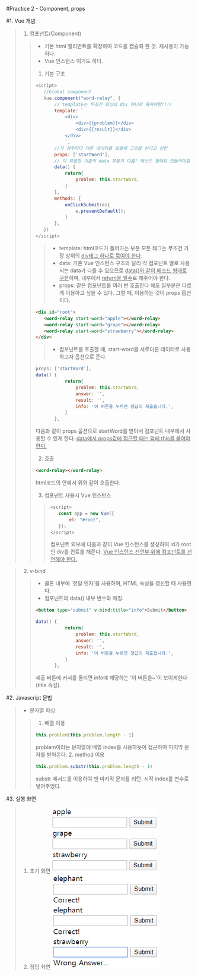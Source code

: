 #Practice 2 - Component, props

#1. Vue 개념
>1. 컴포넌트(Component)
>>- 기본 html 엘리먼트를 확장하여 코드를 캡슐화 한 것. 재사용이 가능하다.
>>- Vue 인스턴스 이기도 하다.
>>1. 기본 구조
>>```javascript
>><script>
>>    //Global component
>>    Vue.component("word-relay", {
>>        // template는 무조건 최상의 div 하나로 묶여야함!!!!
>>        template: `
>>            <div>
>>                <div>{{problem}}</div>
>>                <div>{{result}}</div>
>>            </div>
>>            `,
>>        //각 경우마다 다른 데이터를 넣을때 그것을 쓴다고 선언
>>        props: ['startWord'],
>>        // 이 부분만 기존의 data 부분과 다름! 메소드 형태로 만들어야함
>>        data() {
>>            return{
>>                problem: this.startWord,
>>            }
>>        },
>>        methods: {
>>            onClickSubmit(e){
>>                e.preventDefault();
>>            }
>>        },
>>    })
>></script>
>>```
>>>- template: html코드가 들어가는 부분 모든 태그는 무조건 가장 상위의 <u>div태그 하나로 묶여야 한다</u>.
>>>- data: 기존 Vue 인스턴스 구조와 달리 각 컴포넌트 별로 사용되는 data가 다를 수 있으므로 <u>data()와 같이 메소드 형태로 구현</u>하며, 내부에서 <u>return을 필수</u>로 해주어야 한다.
>>>- props: 같은 컴포넌트를 여러 번 호출한다 해도 일부분은 다르게 이용하고 싶을 수 있다. 그럴 때, 이용하는 것이 props 옵션이다.
>>```html
>><div id="root">
>>    <word-relay start-word="apple"></word-relay>
>>    <word-relay start-word="grape"></word-relay>
>>    <word-relay start-word="strawberry"></word-relay>
>></div>
>>```
>>>- 컴포넌트를 호출할 때, start-word를 서로다른 데이터로 사용하고자 옵션으로 준다.
>>```javascript
>>props: ['startWord'],
>>data() {
>>            return{
>>                problem: this.startWord,
>>                answer: '',
>>                result: '',
>>                info: '이 버튼을 누르면 정답이 제출됩니다.',
>>            }
>>        },
>>```
>>다음과 같이 props 옵션으로 startWord를 받아서 컴포넌트 내부에서 사용할 수 있게 한다. <u>data애서 props값에 접근할 때는 앞에 this를 붙여야 한다.</u>
>>
>>2. 호출
>>```html
>><word-relay></word-relay>
>>```
>>html코드의 안에서 위와 같이 호출한다.
>>
>>3. 컴포넌트 사용시 Vue 인스턴스
>>>```javascript
>>><script>
>>>    const app = new Vue({
>>>        el: "#root",
>>>    });
>>></script>
>>>```
>>>컴포넌트 외부에 다음과 같이 Vue 인스턴스를 생성하여 id가 root인 div를 컨트롤 해준다.
>>><u>Vue 인스턴스 선언부 위에 컴포넌트를 선언해야 한다.</u>

>2. v-bind
>>- 콜론 내부에 '전달 인자'를 사용하며, HTML 속성을 갱신할 때 사용한다.
>>- 컴포넌트의 data() 내부 변수와 매칭.
>>```html
>><button type="submit" v-bind:title="info">Submit</button>
>>```
>>```javascript
>>data() {
>>            return{
>>                problem: this.startWord,
>>                answer: '',
>>                result: '',
>>                info: '이 버튼을 누르면 정답이 제출됩니다.',
>>            }
>>        },
>>```
>>제출 버튼에 커서를 올리면 info에 해당하는 '이 버튼을~'이 보이게한다(title 속성).


#2. Javascript 문법
>- 문자열 파싱
>>1. 배열 이용
>>```javascript
>>this.problem[this.problem.length - 1]
>>```
>>problem이라는 문자열에 배열 index를 사용하듯이 접근하여 마지막 문자를 받아온다.
>>2. method 이용
>>```javascript
>>this.problem.substr(this.problem.length - 1)
>>```
>>substr 메서드를 이용하여 맨 마지막 문자를 리턴. 시작 index를 변수로 넣어주었다.


#3. 실행 화면
>1. 초기 화면
>![initial](./initial.png)
>2. 정답 화면
>![correct](./result.png)
